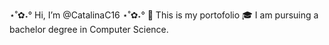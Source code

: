    ⋆˚✿˖° Hi, I’m @CatalinaC16 ⋆˚✿˖°
   🦋 This is my portofolio 
   🎓 I am pursuing a bachelor degree in Computer Science. 

